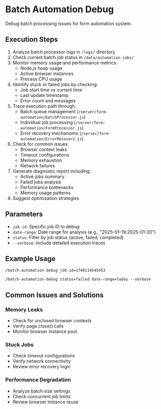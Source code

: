 # Batch Automation Debug

Debug batch processing issues for form automation system.

## Execution Steps

1. Analyze batch processor logs in `/logs/` directory
2. Check current batch job status in `/data/automation-jobs/`
3. Monitor memory usage and performance metrics:
   - Node.js heap usage
   - Active browser instances
   - Process CPU usage
4. Identify stuck or failed jobs by checking:
   - Job start time vs current time
   - Last update timestamp
   - Error count and messages
5. Trace execution path through:
   - Batch queue management (`/server/form-automation/batchProcessor.js`)
   - Individual job processing (`/server/form-automation/FormProcessor.js`)
   - Error recovery mechanisms (`/server/form-automation/ErrorRecovery.js`)
6. Check for common issues:
   - Browser context leaks
   - Timeout configurations
   - Memory exhaustion
   - Network failures
7. Generate diagnostic report including:
   - Active jobs summary
   - Failed jobs analysis
   - Performance bottlenecks
   - Memory usage patterns
8. Suggest optimization strategies

## Parameters
- `job-id`: Specific job ID to debug
- `date-range`: Date range for analysis (e.g., "2025-01-19:2025-01-20")
- `status`: Filter by job status (active, failed, completed)
- `--verbose`: Include detailed execution traces

## Example Usage

```
/batch-automation-debug job-id=1748114545453
```

```
/batch-automation-debug status=failed date-range=today --verbose
```

## Common Issues and Solutions

### Memory Leaks
- Check for unclosed browser contexts
- Verify page.close() calls
- Monitor browser instance pool

### Stuck Jobs
- Check timeout configurations
- Verify network connectivity
- Review error recovery logic

### Performance Degradation
- Analyze batch size settings
- Check concurrent job limits
- Review browser instance reuse